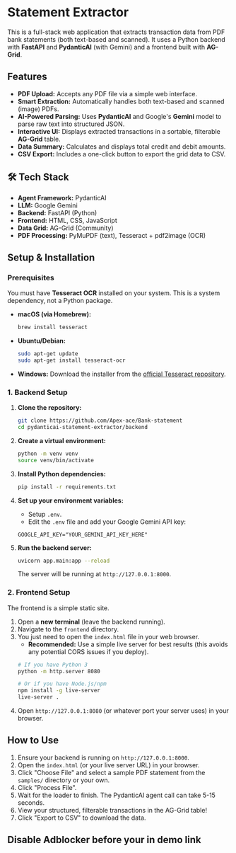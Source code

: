 # Statement Extractor

This is a full-stack web application that extracts transaction data from PDF bank statements (both text-based and scanned). It uses a Python backend with **FastAPI** and **PydanticAI** (with Gemini) and a frontend built with **AG-Grid**.

## Features

  * **PDF Upload:** Accepts any PDF file via a simple web interface.
  * **Smart Extraction:** Automatically handles both text-based and scanned (image) PDFs.
  * **AI-Powered Parsing:** Uses **PydanticAI** and Google's **Gemini** model to parse raw text into structured JSON.
  * **Interactive UI:** Displays extracted transactions in a sortable, filterable **AG-Grid** table.
  * **Data Summary:** Calculates and displays total credit and debit amounts.
  * **CSV Export:** Includes a one-click button to export the grid data to CSV.

## 🛠 Tech Stack

  * **Agent Framework:** PydanticAI
  * **LLM:** Google Gemini
  * **Backend:** FastAPI (Python)
  * **Frontend:** HTML, CSS, JavaScript
  * **Data Grid:** AG-Grid (Community)
  * **PDF Processing:** PyMuPDF (text), Tesseract + pdf2image (OCR)

## Setup & Installation

### Prerequisites

You must have **Tesseract OCR** installed on your system. This is a system dependency, not a Python package.

  * **macOS (via Homebrew):**
    ```bash
    brew install tesseract
    ```
  * **Ubuntu/Debian:**
    ```bash
    sudo apt-get update
    sudo apt-get install tesseract-ocr
    ```
  * **Windows:**
    Download the installer from the [official Tesseract repository](https://github.com/UB-Mannheim/tesseract/wiki).

### 1\. Backend Setup

1.  **Clone the repository:**

    ```bash
    git clone https://github.com/Apex-ace/Bank-statement
    cd pydanticai-statement-extractor/backend
    ```

2.  **Create a virtual environment:**

    ```bash
    python -m venv venv
    source venv/bin/activate  
    ```

3.  **Install Python dependencies:**

    ```bash
    pip install -r requirements.txt
    ```

4.  **Set up your environment variables:**

      * Setup `.env`.
      * Edit the `.env` file and add your Google Gemini API key:

    <!-- end list -->

    ```
    GOOGLE_API_KEY="YOUR_GEMINI_API_KEY_HERE"
    ```

5.  **Run the backend server:**

    ```bash
    uvicorn app.main:app --reload
    ```

    The server will be running at `http://127.0.0.1:8000`.

### 2\. Frontend Setup

The frontend is a simple static site.

1.  Open a **new terminal** (leave the backend running).
2.  Navigate to the `frontend` directory.
3.  You just need to open the `index.html` file in your web browser.
      * **Recommended:** Use a simple live server for best results (this avoids any potential CORS issues if you deploy).
    <!-- end list -->
    ```bash
    # If you have Python 3
    python -m http.server 8080

    # Or if you have Node.js/npm
    npm install -g live-server
    live-server .
    ```
4.  Open `http://127.0.0.1:8080` (or whatever port your server uses) in your browser.

##  How to Use

1.  Ensure your backend is running on `http://127.0.0.1:8000`.
2.  Open the `index.html` (or your live server URL) in your browser.
3.  Click "Choose File" and select a sample PDF statement from the `samples/` directory or your own.
4.  Click "Process File".
5.  Wait for the loader to finish. The PydanticAI agent call can take 5-15 seconds.
6.  View your structured, filterable transactions in the AG-Grid table\!
7.  Click "Export to CSV" to download the data.

## Disable Adblocker before your in demo link
